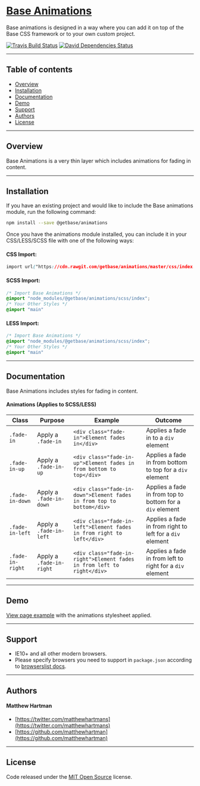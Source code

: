 # [Base Animations](http://getbase.org)

Base animations is designed in a way where you can add it on top of the Base CSS framework or to your own custom project.

[![Travis Build Status][travis-img]][travis] [![David Dependencies Status][david-img]][david]

[travis-img]:   https://img.shields.io/travis/getbase/animations.svg?branch=master
[david-img]:    https://img.shields.io/david/dev/getbase/animations.svg?branch=master&label=dependencies
[travis]:       https://travis-ci.org/getbase/animations
[david]:        https://david-dm.org/getbase/animations?type=dev

* * *

## Table of contents

* [Overview](#overview)
* [Installation](#installation)
* [Documentation](#documentation)
* [Demo](#demo)
* [Support](#support)
* [Authors](#authors)
* [License](#license)

* * *

## Overview

Base Animations is a very thin layer which includes animations for fading in content.

* * *

## Installation

If you have an existing project and would like to include the Base animations module, run the following command:

```bash
npm install --save @getbase/animations
```

Once you have the animations module installed, you can include it in your CSS/LESS/SCSS file with one of the following ways:

#### CSS Import:
  ```css
  import url("https://cdn.rawgit.com/getbase/animations/master/css/index.css");
  ```

#### SCSS Import:

  ```scss
  /* Import Base Animations */
  @import "node_modules/@getbase/animations/scss/index";
  /* Your Other Styles */
  @import "main"
  ```


#### LESS Import:

  ```css
  /* Import Base Animations */
  @import "node_modules/@getbase/animations/scss/index";
  /* Your Other Styles */
  @import "main"
  ```

* * *

## Documentation

Base Animations includes styles for fading in content.

#### Animations (Applies to SCSS/LESS)

| Class | Purpose | Example | Outcome |
| ------------ | ------- | ------- | ------- |
| `.fade-in` | Apply a `.fade-in` | `<div class="fade-in">Element fades in</div>` | Applies a fade in to a `div` element |
| `.fade-in-up` | Apply a `.fade-in-up` | `<div class="fade-in-up">Element fades in from bottom to top</div>` | Applies a fade in from bottom to top for a `div` element |
| `.fade-in-down` | Apply a `.fade-in-down` | `<div class="fade-in-down">Element fades in from top to bottom</div>` | Applies a fade in from top to bottom for a `div` element |
| `.fade-in-left` | Apply a `.fade-in-left` | `<div class="fade-in-left">Element fades in from right to left</div>` | Applies a fade in from right to left for a `div` element |
| `.fade-in-right` | Apply a `.fade-in-right` | `<div class="fade-in-right">Element fades in from left to right</div>` | Applies a fade in from left to right for a `div` element |


* * *

## Demo

[View page example](https://cdn.rawgit.com/getbase/animations/master/index.html) with the animations stylesheet applied.

* * *

## Support

* IE10+ and all other modern browsers.
* Please specify browsers you need to support in `package.json` according to [browserslist docs](https://github.com/ai/browserslist#queries).

* * *

## Authors

#### Matthew Hartman

* [https://twitter.com/matthewhartmans](https://twitter.com/matthewhartmans)
* [https://github.com/matthewhartman](https://github.com/matthewhartman)

* * *

## License

Code released under the [MIT Open Source](https://opensource.org/licenses/MIT) license.
